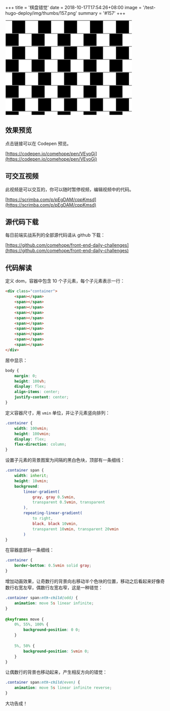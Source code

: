 +++
title = '棋盘错觉'
date = 2018-10-17T17:54:26+08:00
image = '/test-hugo-deploy/img/thumbs/157.png'
summary = '#157'
+++

![](./work.png)

## 效果预览

点击链接可以在 Codepen 预览。

[https://codepen.io/comehope/pen/VEyoGj](https://codepen.io/comehope/pen/VEyoGj)

## 可交互视频

此视频是可以交互的，你可以随时暂停视频，编辑视频中的代码。

[https://scrimba.com/p/pEgDAM/cppKmsd](https://scrimba.com/p/pEgDAM/cppKmsd)

## 源代码下载

每日前端实战系列的全部源代码请从 github 下载：

[https://github.com/comehope/front-end-daily-challenges](https://github.com/comehope/front-end-daily-challenges)

## 代码解读

定义 dom，容器中包含 10 个子元素，每个子元素表示一行：
```html
<div class="container">
    <span></span>
    <span></span>
    <span></span>
    <span></span>
    <span></span>
    <span></span>
    <span></span>
    <span></span>
    <span></span>
    <span></span>
</div>
```

居中显示：
```css
body {
    margin: 0;
    height: 100vh;
    display: flex;
    align-items: center;
    justify-content: center;
}
```

定义容器尺寸，用 `vmin` 单位，并让子元素竖向排列：
```css
.container {
    width: 100vmin;
    height: 100vmin;
    display: flex;
    flex-direction: column;
}
```

设置子元素的背景图案为间隔的黑白色块，顶部有一条细线：
```css
.container span {
    width: inherit;
    height: 10vmin;
    background: 
        linear-gradient(
            gray, gray 0.5vmin,
            transparent 0.5vmin, transparent
        ),
        repeating-linear-gradient(
            to right,
            black, black 10vmin,
            transparent 10vmin, transparent 20vmin
        )
}
```

在容器底部补一条细线：
```css
.container {
    border-bottom: 0.5vmin solid gray;
}
```

增加动画效果，让奇数行的背景向右移动半个色块的位置，移动之后看起来好像奇数行右宽左窄，偶数行左宽右窄，这是一种错觉：
```css
.container span:nth-child(odd) {
    animation: move 5s linear infinite;
}

@keyframes move {
    0%, 55%, 100% {
        background-position: 0 0;
    }

    5%, 50% {
        background-position: 5vmin 0;
    }
}
```

让偶数行的背景也移动起来，产生相反方向的错觉：
```css
.container span:nth-child(even) {
    animation: move 5s linear infinite reverse;
}
```

大功告成！
